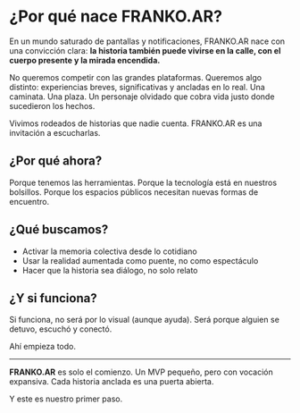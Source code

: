 # ¿Por qué nace FRANKO.AR?

En un mundo saturado de pantallas y notificaciones, FRANKO.AR nace con una convicción clara: **la historia también puede vivirse en la calle, con el cuerpo presente y la mirada encendida.**

No queremos competir con las grandes plataformas. Queremos algo distinto: experiencias breves, significativas y ancladas en lo real. Una caminata. Una plaza. Un personaje olvidado que cobra vida justo donde sucedieron los hechos.

Vivimos rodeados de historias que nadie cuenta. FRANKO.AR es una invitación a escucharlas.

## ¿Por qué ahora?

Porque tenemos las herramientas.
Porque la tecnología está en nuestros bolsillos.
Porque los espacios públicos necesitan nuevas formas de encuentro.

## ¿Qué buscamos?

- Activar la memoria colectiva desde lo cotidiano
- Usar la realidad aumentada como puente, no como espectáculo
- Hacer que la historia sea diálogo, no solo relato

## ¿Y si funciona?

Si funciona, no será por lo visual (aunque ayuda).
Será porque alguien se detuvo, escuchó y conectó.

Ahí empieza todo.

---

**FRANKO.AR** es solo el comienzo. Un MVP pequeño, pero con vocación expansiva.
Cada historia anclada es una puerta abierta.

Y este es nuestro primer paso.

